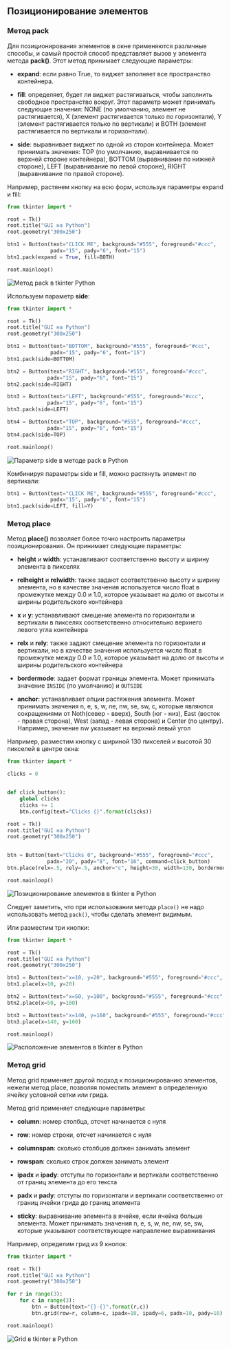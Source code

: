 ## Позиционирование элементов

### Метод pack

Для позиционирования элементов в окне применяются различные способы, и самый простой способ представляет вызов у элемента метода **pack()**. 
Этот метод принимает следующие параметры:

- **expand**: если равно True, то виджет заполняет все пространство контейнера.

- **fill**: определяет, будет ли виджет растягиваться, чтобы заполнить свободное пространство вокруг. Этот параметр может принимать следующие значения: 
NONE (по умолчанию, элемент не растягивается), X (элемент растягивается только по горизонтали), Y (элемент растягивается только по вертикали) и 
BOTH (элемент растягивается по вертикали и горизонтали).

- **side**: выравнивает виджет по одной из сторон контейнера. Может принимать значения: TOP (по умолчанию, выравнивается по верхней стороне контейнера), 
BOTTOM (выравнивание по нижней стороне), LEFT (выравнивание по левой стороне), RIGHT (выравнивание по правой стороне).

Например, растянем кнопку на всю форм, используя параметры expand и fill:

```py
from tkinter import *

root = Tk()
root.title("GUI на Python")
root.geometry("300x250")

btn1 = Button(text="CLICK ME", background="#555", foreground="#ccc",
              padx="15", pady="6", font="15")
btn1.pack(expand = True, fill=BOTH)

root.mainloop()
```

![Метод pack в tkinter Python](https://metanit.com/python/tutorial/pics/9.23.png)

Используем параметр **side**:

```py
from tkinter import *

root = Tk()
root.title("GUI на Python")
root.geometry("300x250")

btn1 = Button(text="BOTTOM", background="#555", foreground="#ccc",
              padx="15", pady="6", font="15")
btn1.pack(side=BOTTOM)

btn2 = Button(text="RIGHT", background="#555", foreground="#ccc",
             padx="15", pady="6", font="15")
btn2.pack(side=RIGHT)

btn3 = Button(text="LEFT", background="#555", foreground="#ccc",
             padx="15", pady="6", font="15")
btn3.pack(side=LEFT)

btn4 = Button(text="TOP", background="#555", foreground="#ccc",
             padx="15", pady="6", font="15")
btn4.pack(side=TOP)

root.mainloop()
```

![Параметр side в методе pack в Python](https://metanit.com/python/tutorial/pics/9.22.png)

Комбинируя параметры side и fill, можно растянуть элемент по вертикали:

```py
btn1 = Button(text="CLICK ME", background="#555", foreground="#ccc",
              padx="15", pady="6", font="15")
btn1.pack(side=LEFT, fill=Y)
```

### Метод place

Метод **place()** позволяет более точно настроить параметры позиционирования. Он принимает следующие параметры:

- **height** и **width**: устанавливают соответственно высоту и ширину элемента в пикселях

- **relheight** и **relwidth**: также задают соответственно высоту и ширину элемента, но в качестве значения 
используется число float в промежутке между 0.0 и 1.0, которое указывает на долю от высоты и ширины родительского контейнера

- **x** и **y**: устанавливают смещение элемента по горизонтали и вертикали в пикселях соответственно относительно верхнего левого угла контейнера

- **relx** и **rely**: также задают смещение элемента по горизонтали и вертикали, но в качестве 
значения используется число float в промежутке между 0.0 и 1.0, которое указывает на долю от высоты и ширины родительского контейнера

- **bordermode**: задает формат границы элемента. Может принимать значение `INSIDE` (по умолчанию) и `OUTSIDE`

- **anchor**: устанавливает опции растяжения элемента. Может принимать значения n, e, s, w, ne, nw, se, sw, c, которые являются сокращениями от Noth(север - вверх), 
South (юг - низ), East (восток - правая сторона), West (запад - левая сторона) и Center (по центру). Например, значение nw указывает на верхний левый угол

Например, разместим кнопку с шириной 130 пикселей и высотой 30 пикселей в центре окна:

```py
from tkinter import *

clicks = 0


def click_button():
    global clicks
    clicks += 1
    btn.config(text="Clicks {}".format(clicks))

root = Tk()
root.title("GUI на Python")
root.geometry("300x250")


btn = Button(text="Clicks 0", background="#555", foreground="#ccc",
             padx="20", pady="8", font="16", command=click_button)
btn.place(relx=.5, rely=.5, anchor="c", height=30, width=130, bordermode=OUTSIDE)

root.mainloop()
```

![Позиционирование элементов в tkinter в Python](https://metanit.com/python/tutorial/pics/9.6.png)

Следует заметить, что при использовании метода `place()` не надо использовать метод `pack()`, чтобы сделать элемент видимым.

Или разместим три кнопки:

```py
from tkinter import *

root = Tk()
root.title("GUI на Python")
root.geometry("300x250")

btn1 = Button(text="x=10, y=20", background="#555", foreground="#ccc", padx="14", pady="7", font="13")
btn1.place(x=10, y=20)

btn2 = Button(text="x=50, y=100", background="#555", foreground="#ccc", padx="14", pady="7", font="13")
btn2.place(x=50, y=100)

btn3 = Button(text="x=140, y=160", background="#555", foreground="#ccc", padx="14", pady="7", font="13")
btn3.place(x=140, y=160)

root.mainloop()
```

![Расположение элементов в tkinter в Python](https://metanit.com/python/tutorial/pics/9.7.png)

### Метод grid

Метод grid применяет другой подход к позиционированию элементов, нежели метод place, позволяя поместить элемент в определенную ячейку условной сетки или грида.

Метод grid применяет следующие параметры:

- **column**: номер столбца, отсчет начинается с нуля

- **row**: номер строки, отсчет начинается с нуля

- **columnspan**: сколько столбцов должен занимать элемент

- **rowspan**: сколько строк должен занимать элемент

- **ipadx** и **ipady**: отступы по горизонтали и вертикали соответственно от границ элемента до его текста

- **padx** и **pady**: отступы по горизонтали и вертикали соответственно от границ ячейки грида до границ элемента

- **sticky**: выравнивание элемента в ячейке, если ячейка больше элемента. Может принимать значения n, e, s, w, ne, nw, se, sw, которые указывают 
соответствующее направление выравнивания

Например, определим грид из 9 кнопок:

```py
from tkinter import *

root = Tk()
root.title("GUI на Python")
root.geometry("300x250")

for r in range(3):
    for c in range(3):
        btn = Button(text="{}-{}".format(r,c))
        btn.grid(row=r, column=c, ipadx=10, ipady=6, padx=10, pady=10)

root.mainloop()
```

![Grid в tkinter в Python](https://metanit.com/python/tutorial/pics/9.8.png)

